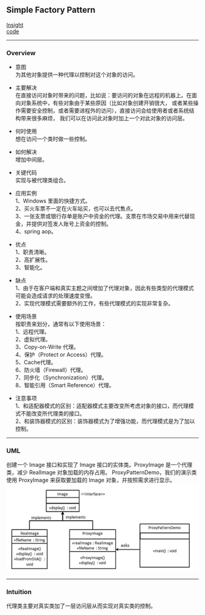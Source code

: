 ## Simple Factory Pattern
[Insight](https://www.runoob.com/design-pattern/proxy-pattern.html)  
[code](https://github.com/wan-h/BrainpowerCode/blob/master/DesignPatterns/ProxyPattern.py)

---
### Overview  
* 意图  
为其他对象提供一种代理以控制对这个对象的访问。

* 主要解决  
在直接访问对象时带来的问题，比如说：要访问的对象在远程的机器上。在面向对象系统中，有些对象由于某些原因（比如对象创建开销很大，
或者某些操作需要安全控制，或者需要进程外的访问），直接访问会给使用者或者系统结构带来很多麻烦，
我们可以在访问此对象时加上一个对此对象的访问层。

* 何时使用  
想在访问一个类时做一些控制。

* 如何解决  
增加中间层。

* 关键代码  
实现与被代理类组合。

* 应用实例  
1、Windows 里面的快捷方式。  
2、买火车票不一定在火车站买，也可以去代售点。   
3、一张支票或银行存单是账户中资金的代理。支票在市场交易中用来代替现金，并提供对签发人账号上资金的控制。   
4、spring aop。

* 优点  
1、职责清晰。  
2、高扩展性。  
3、智能化。

* 缺点  
1、由于在客户端和真实主题之间增加了代理对象，因此有些类型的代理模式可能会造成请求的处理速度变慢。  
2、实现代理模式需要额外的工作，有些代理模式的实现非常复杂。

* 使用场景  
按职责来划分，通常有以下使用场景：  
1、远程代理。   
2、虚拟代理。   
3、Copy-on-Write 代理。   
4、保护（Protect or Access）代理。   
5、Cache代理。   
6、防火墙（Firewall）代理。   
7、同步化（Synchronization）代理。   
8、智能引用（Smart Reference）代理。

* 注意事项  
1、和适配器模式的区别：适配器模式主要改变所考虑对象的接口，而代理模式不能改变所代理类的接口。   
2、和装饰器模式的区别：装饰器模式为了增强功能，而代理模式是为了加以控制。

---
### UML  
创建一个 Image 接口和实现了 Image 接口的实体类。ProxyImage 是一个代理类，减少 RealImage 对象加载的内存占用。
ProxyPatternDemo，我们的演示类使用 ProxyImage 来获取要加载的 Image 对象，并按照需求进行显示。
![](src/UML_0.png)  

---
### Intuition  
代理类主要对真实类加了一层访问层从而实现对真实类的控制。